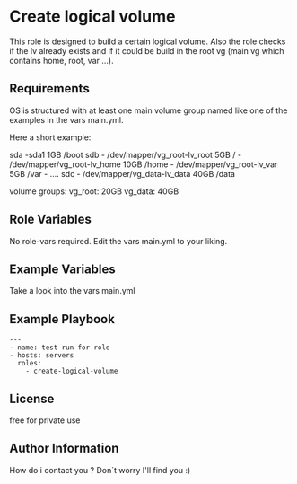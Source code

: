 Create logical volume
=========

This role is designed to build a certain logical volume. Also the role checks if the lv already exists and if it could be build in the root vg (main vg which contains home, root, var ...).

Requirements
------------

OS is structured with at least one main volume group named like one of the examples in the
vars main.yml.

Here a short example:

  sda
    -sda1   1GB   /boot
  sdb
    - /dev/mapper/vg_root-lv_root   5GB     /
    - /dev/mapper/vg_root-lv_home   10GB    /home
    - /dev/mapper/vg_root-lv_var    5GB     /var
    - ....
  sdc
    - /dev/mapper/vg_data-lv_data   40GB    /data

  volume groups:
    vg_root: 20GB
    vg_data: 40GB


Role Variables
--------------

No role-vars required. Edit the vars main.yml to your liking. 

Example Variables
-----------------

Take a look into the vars main.yml

Example Playbook
----------------

    ---
    - name: test run for role
    - hosts: servers
      roles:
        - create-logical-volume

License
-------

free for private use

Author Information
------------------

How do i contact you ? Don`t worry I'll find you :)
